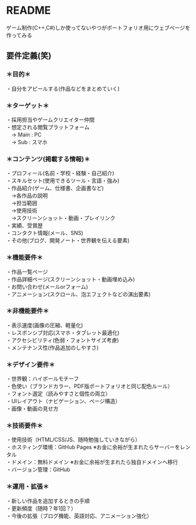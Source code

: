 # README

ゲーム制作(C++,C#)しか使ってないやつがポートフォリオ用にウェブページを作ってみる

## 要件定義(笑)

### ＊目的＊

・自分をアピールする(作品などをまとめていく)

### ＊ターゲット＊

・採用担当やゲームクリエイター仲間\
・想定される閲覧プラットフォーム\
　→ Main : PC\
　→ Sub : スマホ

### ＊コンテンツ(掲載する情報)＊

・プロフィール(名前・学校・経験・自己紹介)\
・スキルセット(使用できるツール・言語・強み)\
・作品紹介(ゲーム、仕様書、企画書など)\
　→各作品の説明\
　→担当範囲\
　→使用技術\
　→スクリーンショット・動画・プレイリンク\
・実績、受賞歴\
・コンタクト情報(メール、SNS)\
・その他(ブログ、開発ノート・世界観を伝える要素)

### ＊機能要件＊

・作品一覧ページ\
・作品詳細ページ(スクリーンショット・動画埋め込み)\
・お問い合わせ(メールorフォーム)\
・アニメーション(スクロール、泡エフェクトなどの演出要素)

### ＊非機能要件＊

・表示速度(画像の圧縮、軽量化)\
・レスポンシブ対応(スマホ・タブレット最適化)\
・アクセシビリティ(色弱・フォントサイズ考慮)\
・メンテナンス性(作品追加のしやすさ)

### ＊デザイン要件＊

・世界観：ハイボールモチーフ\
・色使い（ブランドカラー、PDF版ポートフォリオと同じ配色ルール）\
・フォント選定（読みやすさと個性の両立）\
・UIレイアウト（ナビゲーション、ページ構造）\
・画像・動画の見せ方

### ＊技術要件＊

・使用技術（HTML/CSS/JS、随時勉強していきながら）\
・ホスティング環境：GitHub Pages ※お金に余裕が生まれたらサーバーをレンタル\
・ドメイン：無料ドメイン ※お金に余裕が生まれたら独自ドメインへ移行\
・バージョン管理：GitHub

### ＊運用・拡張＊

・新しい作品を追加するときの手順\
・更新頻度（随時？年1回？）\
・今後の拡張（ブログ機能、英語対応、アニメーション強化）
